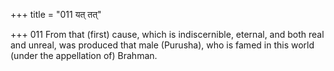 +++
title = "011 यत् तत्"

+++
011	From that (first) cause, which is indiscernible, eternal, and both real and unreal, was produced that male (Purusha), who is famed in this world (under the appellation of) Brahman.